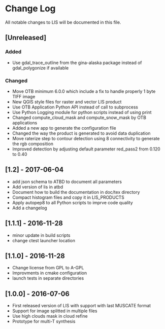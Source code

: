 # Change Log
All notable changes to LIS will be documented in this file.

## [Unreleased]

### Added
- Use gdal_trace_outline from the gina-alaska package instead of gdal_polygonize if available

### Changed
- Move OTB minimum 6.0.0 which include a fix to handle properly 1 byte TIFF image
- New QGIS style files for raster and vector LIS product
- Use OTB Application Python API instead of call to subprocess
- Use Python Logging module for python scripts instead of using print
- Changed compute_cloud_mask and compute_snow_mask by OTB applications
- Added a new app to generate the configuration file
- Changed the way the product is generated to avoid data duplication
- Move raterize step to contour detection using 8 connectivity to generate the rgb composition
- Improved detection by adjusting default parameter red_pass2 from 0.120 to 0.40

## [1.2] - 2017-06-04
- add json schema to ATBD to document all parameters
- Add version of lis in atbd
- Document how to build the documentation in doc/tex directory
- Compact histogram files and copy it in LIS_PRODUCTS
- Apply autopep8 to all Python scripts to imprve code quality
- Add a changelog

## [1.1.1] - 2016-11-28
- minor update in build scripts
- change ctest launcher location

## [1.1.0] - 2016-11-28
- Change license from GPL to A-GPL
- Improvments in cmake configuration
- launch tests in separate directories

## [1.0.0] - 2016-07-06
- First released version of LIS with support with last MUSCATE format
- Support for image splitted in multiple files
- Use high clouds mask in cloud refine
- Prototype for multi-T synthesis
